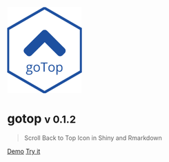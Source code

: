 <img src="_assets/img/logo.png" height=200 />

# gotop <small>v 0.1.2</small>

> Scroll Back to Top Icon in Shiny and Rmarkdown

[Demo](https://gotop.felixluginbuhl.com)
[Try it](#gotop)
